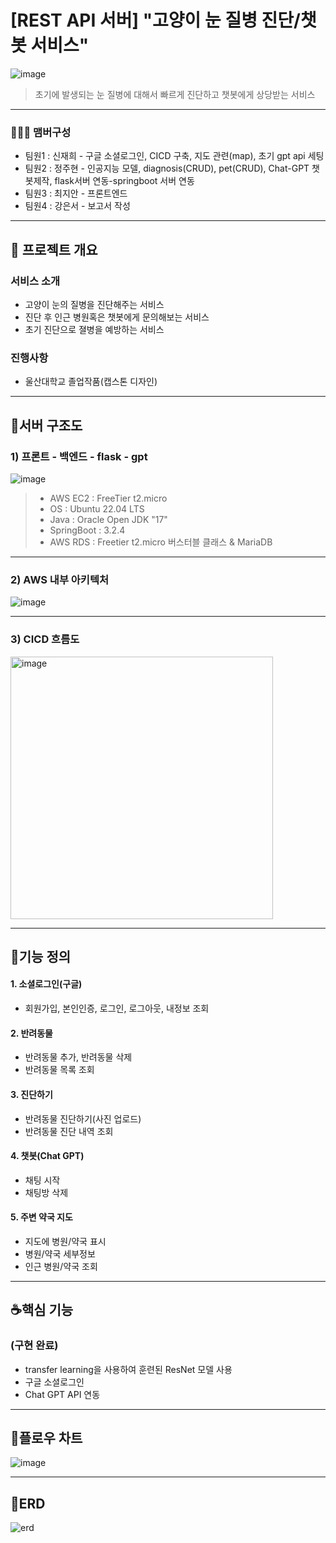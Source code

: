 # [REST API 서버] "고양이 눈 질병 진단/챗봇 서비스"

![image](https://github.com/yuntasha/replyRecoommend/assets/131857282/9f908fa2-7db7-4294-9c01-f6eaea364b68)


> 초기에 발생되는 눈 질병에 대해서 빠르게 진단하고 챗봇에게 상당받는 서비스
>
---

### 🧑‍🤝‍🧑 맴버구성
 - 팀원1 : 신재희 - 구글 소셜로그인, CICD 구축, 지도 관련(map), 초기 gpt api 세팅
 - 팀원2 : 정주현 - 인공지능 모델, diagnosis(CRUD), pet(CRUD), Chat-GPT 챗봇제작, flask서버 연동-springboot 서버 연동
 - 팀원3 : 최지안 - 프론트엔드
 - 팀원4 : 강은서 - 보고서 작성


---

## 🍩 프로젝트 개요

### 서비스 소개
- 고양이 눈의 질병을 진단해주는 서비스
- 진단 후 인근 병원혹은 챗봇에게 문의해보는 서비스
- 초기 진단으로 졀병을 예방하는 서비스



### 진행사항
- 울산대학교 졸업작품(캡스톤 디자인)
---

## 🍠서버 구조도

### 1) 프론트 - 백엔드 - flask - gpt
![image](https://github.com/yuntasha/replyRecoommend/assets/131857282/f2966369-4b96-465b-9b2b-d39ec9814d1d)


>- AWS EC2 : FreeTier t2.micro
>- OS : Ubuntu 22.04 LTS
>- Java : Oracle Open JDK "17"
>- SpringBoot : 3.2.4
>- AWS RDS : Freetier t2.micro 버스터블 클래스 & MariaDB
---

### 2) AWS 내부 아키텍처

![image](https://github.com/yuntasha/replyRecoommend/assets/131857282/32f50f1c-40cf-46df-af29-7ed09fa03f38)

---


### 3) CICD 흐름도

<img width="420" alt="image" src="https://github.com/yuntasha/replyRecoommend/assets/131857282/346c7eb6-f8fd-4b17-b214-019b972f6237">


---
## 🌮기능 정의

#### 1. 소셜로그인(구글)
- 회원가입, 본인인증, 로그인, 로그아웃, 내정보 조회

#### 2. 반려동물
- 반려동물 추가, 반려동물 삭제
- 반려동물 목록 조회

#### 3. 진단하기
- 반려동물 진단하기(사진 업로드)
- 반려동물 진단 내역 조회

#### 4. 챗봇(Chat GPT)
- 채팅 시작
- 채팅방 삭제

#### 5. 주변 약국 지도
- 지도에 병원/약국 표시
- 병원/약국 세부정보
- 인근 병원/약국 조회


---
## ☕핵심 기능
### (구현 완료)
- transfer learning을 사용하여 훈련된 ResNet 모델 사용
- 구글 소셜로그인
- Chat GPT API 연동


---
## 🍚플로우 차트
![image](https://github.com/yuntasha/replyRecoommend/assets/131857282/21425978-15b4-417f-8aef-f7ff1c1ef630)


--- 
## 🧀ERD
![erd](https://github.com/yuntasha/replyRecoommend/assets/131857282/28798dc9-4e9f-4775-9dde-ddc24c4f15f9)
